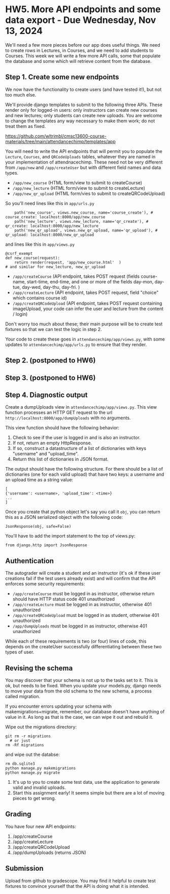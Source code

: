 # HW5.   More API endpoints and some data export   - Due Wednesday, Nov 13, 2024
We'll need a few more pieces before our app does useful things.  We need to create rows in Lectures, in Courses, and we need to add students to Courses.  This week we will write a few more API calls, some that populate the database and some which will retrieve content from the database.

## Step 1.  Create some new endpoints
We now have the functionality to create users (and have tested it!), but not too much else.  

We'll provide django templates to submit to the following three APIs.  These render only for logged-in
users: only instructors can create new courses and new lectures; only students can create new uploads.
You are welcome to change the templates any way necessary to make them work; do not treat them as fixed. 

https://github.com/wltrimbl/cmsc13600-course-materials/tree/main/attendancechimp/templates/app

You will need to write the API endpoints that will permit you to populate the `Lecture`, `Courses`, and `QRCodeUploads` tables, whatever they are named in your implementation of attendnacechimp.  These need not be very different from `/app/new` and `/app/createUser` but with different field names and data types.  

* `/app/new_course`       (HTML form/view to submit to createCourse) 
* `/app/new_lecture`      (HTML form/view to submit to createLecture) 
* `/app/new_qr_upload`   (HTML form/vies to submit to createQRCodeUpload) 

So you'll need lines like this in `app/urls.py`
```
    path('new_course', views.new_course, name='course_create'), # course_create: localhost:8000/app/new_course
    path('new_lecture', views.new_lecture, name='qr_create'), # qr_create: localhost:8000/app/new_lecture
    path('new_qr_upload', views.new_qr_upload, name='qr_upload'), # qr_upload: localhost:8000/new_qr_upload
```

and lines like this in `app/views.py`
```
@csrf_exempt
def new_course(request):
    return render(request, 'app/new_course.html'  )
# and similar for new_lecture, new_qr_upload 
```

* `/app/createCourse`        (API endpoint, takes POST request  (fields course-name, start-time, end-time, and one or more of the fields day-mon, day-tue, day-wed, day-thu, day-fri. ) 
* `/app/createLecture`       (API endpoint, takes POST request, field "choice" which contains course id) 
* `/app/createQRCodeUpload`  (API endpoint, takes POST request containing imageUpload, your code can infer the user and lecture from the content / login)

Don't worry too much about these; their main purpose will be to create test fixtures so that we can test the logic in step 2.

Your code to create these goes in `attendancechimp/app/views.py`, with some updates to  `attendancechimp/app/urls.py` to ensure that they render. 

## Step 2. (postponed to HW6) 
## Step 3. (postponed to HW6) 
## Step 4.  Diagnostic output
Create a dumpUploads view in `attendancechimp/app/views.py`. This view function processes an HTTP GET request to the url `http://localhost:8000/app/dumpUploads` with no arguments.

This view function should have the following behavior:
1. Check to see if the user is logged in and is also an instructor. 
2. If not, return an empty HttpResponse.
3. If so, construct a datastructure of a list of dictionaries with keys "username" and "upload_time". 
4. Return this list of dictionaries in JSON format.

The output should have the following structure. For there should be a list of dictionaries (one for each valid upload) that have two keys:
a username and an upload time as a string value:
```
[
{'username': <username>, 'upload_time': <time>}
...
]
```
Once you create that python object let's say you call it `obj`, you can return this as a JSON serialized object with the following code:
```
JsonResponse(obj, safe=False)
```

You'll have to add the import statement to the top of views.py:
```
from django.http import JsonResponse
```

## Authentication
The autograder will create a student and an instructor (it's ok if these user creations fail if the test users already exist) and will confirm that the API enforces some security requirements:

* `/app/createCourse`      must be logged in as instructor, otherwise return should have HTTP status code 401 unauthorized
* `/app/createLecture`        must be logged in as instructor, otherwise 401 unauthorized
* `/app/createQRCodeUpload`   must be logged in as student, otherwise 401 unauthorized
* `/app/dumpUploads`         must be logged in as instructor, otherwise 401 unauthorized

While each of these requirements is two (or four) lines of code, this depends on the createUser successfully differentiating between these two types of user.

## Revising the schema
You may discover that your schema is not up to the tasks set to it.  This is ok, but needs to be fixed.  When you update your models.py, django needs to move your data from the old schema to the new schema, a process called migration.

If you encounter errors updating your schema with makemigrations+migrate, remember, our database doesn't have anything of value in it.
As long as that is the case, we can wipe it out and rebuild it.

Wipe out the migrations directory:
```
git rm -r migrations  
  # or just
rm -Rf migrations
```
and wipe out the databse:
```
rm db.sqlite3
python manage.py makemigrations
python manage.py migrate
```

1. It's up to you to create some test data, use the application to generate valid and invalid uploads.
2. Start this assignment early! It seems simple but there are a lot of moving pieces to get wrong.

## Grading 
You have four new API endpoints:
1.  /app/createCourse
2.  /app/createLecture
3.  /app/createQRCodeUpload  
4.  /app/dumpUploads   (returns JSON)

## Submission
Upload from github to gradescope.
You may find it helpful to create test fixtures to convince yourself that the API is doing what it is intended.  
